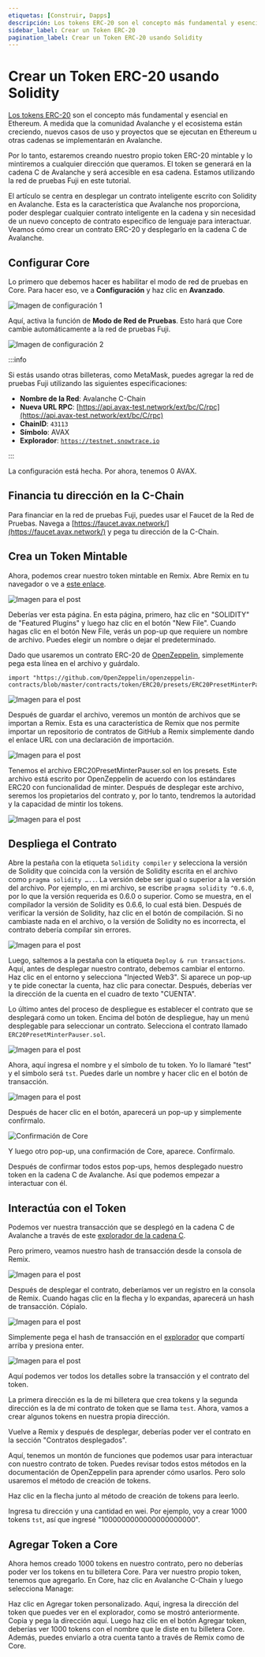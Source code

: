 ```yaml
---
etiquetas: [Construir, Dapps]
descripción: Los tokens ERC-20 son el concepto más fundamental y esencial en Ethereum. Este mismo estándar de token se adopta en el ecosistema Avalanche.
sidebar_label: Crear un Token ERC-20
pagination_label: Crear un Token ERC-20 usando Solidity
---
```


# Crear un Token ERC-20 usando Solidity

[Los tokens ERC-20](https://ethereum.org/en/developers/docs/standards/tokens/erc-20/) son el concepto más fundamental y esencial en Ethereum. A medida que la comunidad Avalanche y el ecosistema están creciendo, nuevos casos de uso y proyectos que se ejecutan en Ethereum u otras cadenas se implementarán en Avalanche.

Por lo tanto, estaremos creando nuestro propio token ERC-20 mintable y lo mintiremos a cualquier dirección que queramos. El token se generará en la cadena C de Avalanche y será accesible en esa cadena. Estamos utilizando la red de pruebas Fuji en este tutorial.

El artículo se centra en desplegar un contrato inteligente escrito con Solidity en Avalanche. Esta es la característica que Avalanche nos proporciona, poder desplegar cualquier contrato inteligente en la cadena y sin necesidad de un nuevo concepto de contrato específico de lenguaje para interactuar. Veamos cómo crear un contrato ERC-20 y desplegarlo en la cadena C de Avalanche.

## Configurar Core

Lo primero que debemos hacer es habilitar el modo de red de pruebas en Core. Para hacer eso, ve a **Configuración** y haz clic en **Avanzado**.

![Imagen de configuración 1](/img/c-chain-ERC20/settings1.png)

Aquí, activa la función de **Modo de Red de Pruebas**. Esto hará que Core cambie automáticamente a la red de pruebas Fuji.

![Imagen de configuración 2](/img/c-chain-ERC20/settings2.png)

:::info

Si estás usando otras billeteras, como MetaMask, puedes agregar la red de pruebas Fuji utilizando las siguientes especificaciones:

- **Nombre de la Red**: Avalanche C-Chain
- **Nueva URL RPC**: [https://api.avax-test.network/ext/bc/C/rpc](https://api.avax-test.network/ext/bc/C/rpc)
- **ChainID**: `43113`
- **Símbolo**: AVAX
- **Explorador**: [`https://testnet.snowtrace.io`](https://testnet.snowtrace.io/)

:::

La configuración está hecha. Por ahora, tenemos 0 AVAX.

## Financia tu dirección en la C-Chain

Para financiar en la red de pruebas Fuji, puedes usar el Faucet de la Red de Pruebas. Navega a [https://faucet.avax.network/](https://faucet.avax.network/) y pega tu dirección de la C-Chain.

## Crea un Token Mintable

Ahora, podemos crear nuestro token mintable en Remix. Abre Remix en tu navegador o ve a [este enlace](https://remix.ethereum.org/#optimize=false&evmVersion=null&version=soljson-v0.6.6+commit.6c089d02.js).

![Imagen para el post](https://miro.medium.com/max/1910/1*FWHtbWNXr6FvjzPHH93wvw.png)

Deberías ver esta página. En esta página, primero, haz clic en "SOLIDITY" de "Featured Plugins" y luego haz clic en el botón "New File". Cuando hagas clic en el botón New File, verás un pop-up que requiere un nombre de archivo. Puedes elegir un nombre o dejar el predeterminado.

Dado que usaremos un contrato ERC-20 de [OpenZeppelin](https://openzeppelin.com/contracts/), simplemente pega esta línea en el archivo y guárdalo.

```solidity
import "https://github.com/OpenZeppelin/openzeppelin-contracts/blob/master/contracts/token/ERC20/presets/ERC20PresetMinterPauser.sol";
```

![Imagen para el post](https://miro.medium.com/max/1408/1*y1wpcCeB8PypnPfs-zhyBg.png)

Después de guardar el archivo, veremos un montón de archivos que se importan a Remix. Esta es una característica de Remix que nos permite importar un repositorio de contratos de GitHub a Remix simplemente dando el enlace URL con una declaración de importación.

![Imagen para el post](https://miro.medium.com/max/1364/1*6pmdpKWiKj4RW-OcvMSijA.png)

Tenemos el archivo ERC20PresetMinterPauser.sol en los presets. Este archivo está escrito por OpenZeppelin de acuerdo con los estándares ERC20 con funcionalidad de minter. Después de desplegar este archivo, seremos los propietarios del contrato y, por lo tanto, tendremos la autoridad y la capacidad de mintir los tokens.

![Imagen para el post](https://miro.medium.com/max/1398/1*5UcrRfoSwjpD29NyuMrrbA.png)

## Despliega el Contrato

Abre la pestaña con la etiqueta `Solidity compiler` y selecciona la versión de Solidity que coincida con la versión de Solidity escrita en el archivo como `pragma solidity …..`. La versión debe ser igual o superior a la versión del archivo. Por ejemplo, en mi archivo, se escribe `pragma solidity ^0.6.0`, por lo que la versión requerida es 0.6.0 o superior. Como se muestra, en el compilador la versión de Solidity es 0.6.6, lo cual está bien. Después de verificar la versión de Solidity, haz clic en el botón de compilación. Si no cambiaste nada en el archivo, o la versión de Solidity no es incorrecta, el contrato debería compilar sin errores.

![Imagen para el post](https://miro.medium.com/max/1388/1*2jkDckFUJ4z3gMoLYZ_-PQ.png)

Luego, saltemos a la pestaña con la etiqueta `Deploy & run transactions`. Aquí, antes de desplegar nuestro contrato, debemos cambiar el entorno. Haz clic en el entorno y selecciona "Injected Web3". Si aparece un pop-up y te pide conectar la cuenta, haz clic para conectar. Después, deberías ver la dirección de la cuenta en el cuadro de texto "CUENTA".

Lo último antes del proceso de despliegue es establecer el contrato que se desplegará como un token. Encima del botón de despliegue, hay un menú desplegable para seleccionar un contrato. Selecciona el contrato llamado `ERC20PresetMinterPauser.sol`.

![Imagen para el post](https://miro.medium.com/max/383/1*s9LtZu4hSuPcVwVZsweZJA.png)

Ahora, aquí ingresa el nombre y el símbolo de tu token. Yo lo llamaré "test" y el símbolo será `tst`. Puedes darle un nombre y hacer clic en el botón de transacción.

![Imagen para el post](https://miro.medium.com/max/593/1*ZKDEv_h_Pqfd3b7PAosXQw.png)

Después de hacer clic en el botón, aparecerá un pop-up y simplemente confírmalo.

![Confirmación de Core](/img/c-chain-ERC20/transaction-approval.png)

Y luego otro pop-up, una confirmación de Core, aparece. Confírmalo.

Después de confirmar todos estos pop-ups, hemos desplegado nuestro token en la cadena C de Avalanche. Así que podemos empezar a interactuar con él.

## Interactúa con el Token

Podemos ver nuestra transacción que se desplegó en la cadena C de Avalanche a través de este [explorador de la cadena C](https://testnet.snowtrace.io/).

Pero primero, veamos nuestro hash de transacción desde la consola de Remix.

![Imagen para el post](https://miro.medium.com/max/1469/1*WTHSIfrDe9R_hk-C5GNq0g.png)

Después de desplegar el contrato, deberíamos ver un registro en la consola de Remix. Cuando hagas clic en la flecha y lo expandas, aparecerá un hash de transacción. Cópialo.

![Imagen para el post](https://miro.medium.com/max/1909/1*NBXgtkYv2VfBkZx1OsBm7A.png)

Simplemente pega el hash de transacción en el [explorador](https://testnet.snowtrace.io/) que compartí arriba y presiona enter.

![Imagen para el post](https://miro.medium.com/max/1907/1*6GhQaa_UaDvtk3Kvimi3aA.png)

Aquí podemos ver todos los detalles sobre la transacción y el contrato del token.

La primera dirección es la de mi billetera que crea tokens y la segunda dirección es la de mi contrato de token que se llama `test`. Ahora, vamos a crear algunos tokens en nuestra propia dirección.

Vuelve a Remix y después de desplegar, deberías poder ver el contrato en la sección "Contratos desplegados".

Aquí, tenemos un montón de funciones que podemos usar para interactuar con nuestro contrato de token. Puedes revisar todos estos métodos en la documentación de OpenZeppelin para aprender cómo usarlos. Pero solo usaremos el método de creación de tokens.

Haz clic en la flecha junto al método de creación de tokens para leerlo.

Ingresa tu dirección y una cantidad en wei. Por ejemplo, voy a crear 1000 tokens `tst`, así que ingresé "1000000000000000000000".

## Agregar Token a Core

Ahora hemos creado 1000 tokens en nuestro contrato, pero no deberías poder ver los tokens en tu billetera Core. Para ver nuestro propio token, tenemos que agregarlo. En Core, haz clic en Avalanche C-Chain y luego selecciona Manage:

Haz clic en Agregar token personalizado. Aquí, ingresa la dirección del token que puedes ver en el explorador, como se mostró anteriormente. Copia y pega la dirección aquí. Luego haz clic en el botón Agregar token, deberías ver 1000 tokens con el nombre que le diste en tu billetera Core. Además, puedes enviarlo a otra cuenta tanto a través de Remix como de Core.